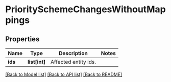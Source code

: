 # PrioritySchemeChangesWithoutMappings

## Properties
Name | Type | Description | Notes
------------ | ------------- | ------------- | -------------
**ids** | **list[int]** | Affected entity ids. | 

[[Back to Model list]](../README.md#documentation-for-models) [[Back to API list]](../README.md#documentation-for-api-endpoints) [[Back to README]](../README.md)

